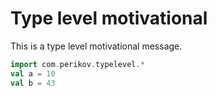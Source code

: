 # Type level motivational

This is a type level motivational message.

```scala
import com.perikov.typelevel.*
val a = 10
val b = 43
```
